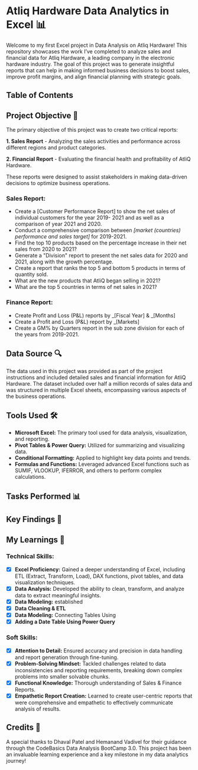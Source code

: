 # Atliq Hardware Data Analytics in Excel 📊
Welcome to my first Excel project in Data Analysis on Atliq Hardware! This repository showcases the work I’ve completed to analyze sales and financial data for Atliq Hardware, a leading company in the electronic hardware industry. The goal of this project was to generate insightful reports that can help in making informed business decisions to boost sales, improve profit margins, and align financial planning with strategic goals.

## Table of Contents

## Project Objective 🚀
The primary objective of this project was to create two critical reports:
 

  **1. Sales Report** - Analyzing the sales activities and performance across different regions and product categories.

  **2. Financial Report** - Evaluating the financial health and profitability of AtliQ Hardware.
  
These reports were designed to assist stakeholders in making data-driven decisions to optimize business operations.

### Sales Report:
 -  Create a [Customer Performance Report] to show the net sales of individual customers for the year 2019- 2021 and as well as a comparison of year 2021 and 2020.
 -  Conduct a comprehensive comparison between _[market (countries) performance and sales target]_ for 2019-2021.
 -  Find the top 10 products based on the percentage increase in their net sales from 2020 to 2021?
 -  Generate a "Division" report to present the net sales data for 2020 and 2021, along with the growth percentage.
 -  Create a report that ranks the top 5 and bottom 5 products in terms of quantity sold.
 -  What are the new products that AtliQ began selling in 2021?
 -  What are the top 5 countries in terms of net sales in 2021?

### Finance Report:
 -  Create Profit and Loss (P&L) reports by _[Fiscal Year] & _[Months]
 -  Create a Profit and Loss (P&L) report by _[Markets]
 -  Create a GM% by Quarters report in the sub zone division for each of the years from 2019-2021.

## Data Source 🔍

The data used in this project was provided as part of the project instructions and included detailed sales and financial information for AtliQ Hardware. The dataset included over half a million records of sales data and was structured in multiple Excel sheets, encompassing various aspects of the business operations.


## Tools Used 🛠️

 - **Microsoft Excel:** The primary tool used for data analysis, visualization, and reporting.
 - **Pivot Tables & Power Query:** Utilized for summarizing and visualizing data.
 - **Conditional Formatting:** Applied to highlight key data points and trends.
 - **Formulas and Functions:** Leveraged advanced Excel functions such as SUMIF, VLOOKUP, IFERROR, and others to perform complex calculations.


## Tasks Performed 📊

## Key Findings 🔑


## My Learnings 🚀

### Technical Skills:
- [x]	**Excel Proficiency:** Gained a deeper understanding of Excel, including ETL (Extract, Transform, Load), DAX functions, pivot tables, and data visualization techniques.
- [x]	**Data Analysis:** Developed the ability to clean, transform, and analyze data to extract meaningful insights.
- [x]	**Data Modeling:** established 
- [x]	**Data Cleaning & ETL**
- [x]	 **Data Modeling:** Connecting Tables Using
- [x]	**Adding a Date Table Using Power Query**

### Soft Skills:
- [x]	**Attention to Detail:** Ensured accuracy and precision in data handling and report generation through fine-tuning.
- [x]	**Problem-Solving Mindset:** Tackled challenges related to data inconsistencies and reporting requirements, breaking down complex problems into smaller solvable chunks.
- [x]	**Functional Knowledge:** Thorough understanding of Sales & Finance Reports.
- [x]	**Empathetic Report Creation:** Learned to create user-centric reports that were comprehensive and empathetic to effectively communicate analysis of results.

## Credits 🙏

A special thanks to Dhaval Patel and Hemanand Vadivel for their guidance through the CodeBasics Data Analysis BootCamp 3.0. This project has been an invaluable learning experience and a key milestone in my data analytics journey!
